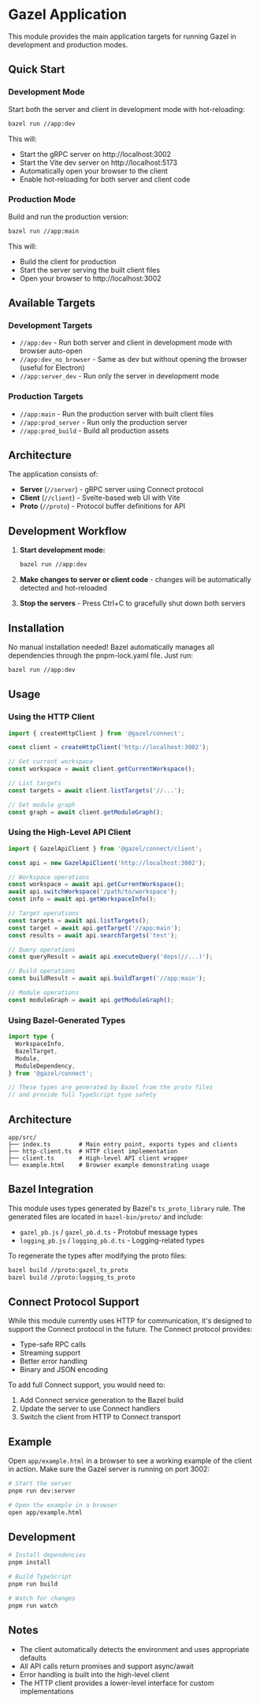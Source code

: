 # Gazel Application

This module provides the main application targets for running Gazel in development and production modes.

## Quick Start

### Development Mode

Start both the server and client in development mode with hot-reloading:

```bash
bazel run //app:dev
```

This will:
- Start the gRPC server on http://localhost:3002
- Start the Vite dev server on http://localhost:5173
- Automatically open your browser to the client
- Enable hot-reloading for both server and client code

### Production Mode

Build and run the production version:

```bash
bazel run //app:main
```

This will:
- Build the client for production
- Start the server serving the built client files
- Open your browser to http://localhost:3002

## Available Targets

### Development Targets

- `//app:dev` - Run both server and client in development mode with browser auto-open
- `//app:dev_no_browser` - Same as dev but without opening the browser (useful for Electron)
- `//app:server_dev` - Run only the server in development mode

### Production Targets

- `//app:main` - Run the production server with built client files
- `//app:prod_server` - Run only the production server
- `//app:prod_build` - Build all production assets

## Architecture

The application consists of:
- **Server** (`//server`) - gRPC server using Connect protocol
- **Client** (`//client`) - Svelte-based web UI with Vite
- **Proto** (`//proto`) - Protocol buffer definitions for API

## Development Workflow

1. **Start development mode:**
   ```bash
   bazel run //app:dev
   ```

2. **Make changes to server or client code** - changes will be automatically detected and hot-reloaded

3. **Stop the servers** - Press Ctrl+C to gracefully shut down both servers

## Installation

No manual installation needed! Bazel automatically manages all dependencies through the pnpm-lock.yaml file. Just run:

```bash
bazel run //app:dev
```

## Usage

### Using the HTTP Client

```typescript
import { createHttpClient } from '@gazel/connect';

const client = createHttpClient('http://localhost:3002');

// Get current workspace
const workspace = await client.getCurrentWorkspace();

// List targets
const targets = await client.listTargets('//...');

// Get module graph
const graph = await client.getModuleGraph();
```

### Using the High-Level API Client

```typescript
import { GazelApiClient } from '@gazel/connect/client';

const api = new GazelApiClient('http://localhost:3002');

// Workspace operations
const workspace = await api.getCurrentWorkspace();
await api.switchWorkspace('/path/to/workspace');
const info = await api.getWorkspaceInfo();

// Target operations
const targets = await api.listTargets();
const target = await api.getTarget('//app:main');
const results = await api.searchTargets('test');

// Query operations
const queryResult = await api.executeQuery('deps(//...)');

// Build operations
const buildResult = await api.buildTarget('//app:main');

// Module operations
const moduleGraph = await api.getModuleGraph();
```

### Using Bazel-Generated Types

```typescript
import type {
  WorkspaceInfo,
  BazelTarget,
  Module,
  ModuleDependency,
} from '@gazel/connect';

// These types are generated by Bazel from the proto files
// and provide full TypeScript type safety
```

## Architecture

```
app/src/
├── index.ts        # Main entry point, exports types and clients
├── http-client.ts  # HTTP client implementation
├── client.ts       # High-level API client wrapper
└── example.html    # Browser example demonstrating usage
```

## Bazel Integration

This module uses types generated by Bazel's `ts_proto_library` rule. The generated files are located in `bazel-bin/proto/` and include:

- `gazel_pb.js` / `gazel_pb.d.ts` - Protobuf message types
- `logging_pb.js` / `logging_pb.d.ts` - Logging-related types

To regenerate the types after modifying the proto files:

```bash
bazel build //proto:gazel_ts_proto
bazel build //proto:logging_ts_proto
```

## Connect Protocol Support

While this module currently uses HTTP for communication, it's designed to support the Connect protocol in the future. The Connect protocol provides:

- Type-safe RPC calls
- Streaming support
- Better error handling
- Binary and JSON encoding

To add full Connect support, you would need to:

1. Add Connect service generation to the Bazel build
2. Update the server to use Connect handlers
3. Switch the client from HTTP to Connect transport

## Example

Open `app/example.html` in a browser to see a working example of the client in action. Make sure the Gazel server is running on port 3002:

```bash
# Start the server
pnpm run dev:server

# Open the example in a browser
open app/example.html
```

## Development

```bash
# Install dependencies
pnpm install

# Build TypeScript
pnpm run build

# Watch for changes
pnpm run watch
```

## Notes

- The client automatically detects the environment and uses appropriate defaults
- All API calls return promises and support async/await
- Error handling is built into the high-level client
- The HTTP client provides a lower-level interface for custom implementations
